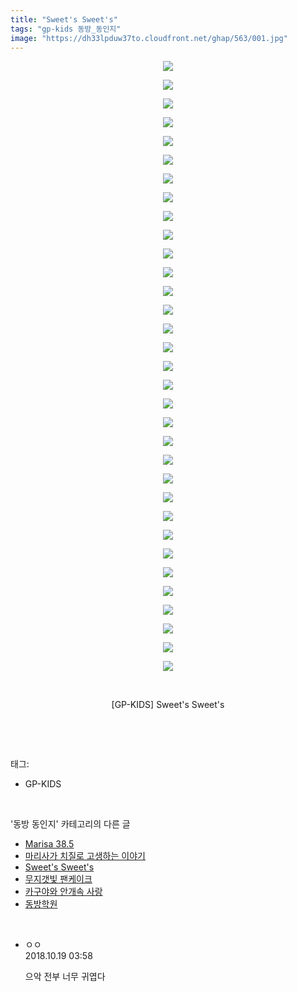 ```yaml
---
title: "Sweet's Sweet's"
tags: "gp-kids 동방_동인지"
image: "https://dh33lpduw37to.cloudfront.net/ghap/563/001.jpg"
---
```

<div class="article">
<p style="text-align: center; clear: none; float: none;"><img src="{{ site.imgserver2 }}/ghap/563/001.jpg"/></p>
<p style="text-align: center; clear: none; float: none;"><img src="{{ site.imgserver2 }}/ghap/563/002.jpg"/></p>
<p style="text-align: center; clear: none; float: none;"><img src="{{ site.imgserver2 }}/ghap/563/003.jpg"/></p>
<p style="text-align: center; clear: none; float: none;"><img src="{{ site.imgserver2 }}/ghap/563/004.jpg"/></p>
<p style="text-align: center; clear: none; float: none;"><img src="{{ site.imgserver2 }}/ghap/563/005.jpg"/></p>
<p style="text-align: center; clear: none; float: none;"><img src="{{ site.imgserver2 }}/ghap/563/006.jpg"/></p>
<p style="text-align: center; clear: none; float: none;"><img src="{{ site.imgserver2 }}/ghap/563/007.jpg"/></p>
<p style="text-align: center; clear: none; float: none;"><img src="{{ site.imgserver2 }}/ghap/563/008.jpg"/></p>
<p style="text-align: center; clear: none; float: none;"><img src="{{ site.imgserver2 }}/ghap/563/009.jpg"/></p>
<p style="text-align: center; clear: none; float: none;"><img src="{{ site.imgserver2 }}/ghap/563/010.jpg"/></p>
<p style="text-align: center; clear: none; float: none;"><img src="{{ site.imgserver2 }}/ghap/563/011.jpg"/></p>
<p style="text-align: center; clear: none; float: none;"><img src="{{ site.imgserver2 }}/ghap/563/012.jpg"/></p>
<p style="text-align: center; clear: none; float: none;"><img src="{{ site.imgserver2 }}/ghap/563/013.jpg"/></p>
<p style="text-align: center; clear: none; float: none;"><img src="{{ site.imgserver2 }}/ghap/563/014.jpg"/></p>
<p style="text-align: center; clear: none; float: none;"><img src="{{ site.imgserver2 }}/ghap/563/015.jpg"/></p>
<p style="text-align: center; clear: none; float: none;"><img src="{{ site.imgserver2 }}/ghap/563/016.jpg"/></p>
<p style="text-align: center; clear: none; float: none;"><img src="{{ site.imgserver2 }}/ghap/563/017.jpg"/></p>
<p style="text-align: center; clear: none; float: none;"><img src="{{ site.imgserver2 }}/ghap/563/018.jpg"/></p>
<p style="text-align: center; clear: none; float: none;"><img src="{{ site.imgserver2 }}/ghap/563/019.jpg"/></p>
<p style="text-align: center; clear: none; float: none;"><img src="{{ site.imgserver2 }}/ghap/563/020.jpg"/></p>
<p style="text-align: center; clear: none; float: none;"><img src="{{ site.imgserver2 }}/ghap/563/021.jpg"/></p>
<p style="text-align: center; clear: none; float: none;"><img src="{{ site.imgserver2 }}/ghap/563/022.jpg"/></p>
<p style="text-align: center; clear: none; float: none;"><img src="{{ site.imgserver2 }}/ghap/563/023.jpg"/></p>
<p style="text-align: center; clear: none; float: none;"><img src="{{ site.imgserver2 }}/ghap/563/024.jpg"/></p>
<p style="text-align: center; clear: none; float: none;"><img src="{{ site.imgserver2 }}/ghap/563/025.jpg"/></p>
<p style="text-align: center; clear: none; float: none;"><img src="{{ site.imgserver2 }}/ghap/563/026.jpg"/></p>
<p style="text-align: center; clear: none; float: none;"><img src="{{ site.imgserver2 }}/ghap/563/027.jpg"/></p>
<p style="text-align: center; clear: none; float: none;"><img src="{{ site.imgserver2 }}/ghap/563/028.jpg"/></p>
<p style="text-align: center; clear: none; float: none;"><img src="{{ site.imgserver2 }}/ghap/563/029.jpg"/></p>
<p style="text-align: center; clear: none; float: none;"><img src="{{ site.imgserver2 }}/ghap/563/030.jpg"/></p>
<p style="text-align: center; clear: none; float: none;"><img src="{{ site.imgserver2 }}/ghap/563/031.jpg"/></p>
<p style="text-align: center; clear: none; float: none;"><img src="{{ site.imgserver2 }}/ghap/563/032.jpg"/></p>
<p style="text-align: center; clear: none; float: none;"><img src="{{ site.imgserver2 }}/ghap/563/033.jpg"/></p>
<p style="text-align: center; clear: none; float: none;"><br/></p>
<p style="text-align: center; clear: none; float: none;">[GP-KIDS] Sweet's Sweet's</p>
<p><br/></p>
</div><br/>
<div class="tagTrail">
<p>태그: </p>
<ul>
<li>GP-KIDS</li>
</ul>
</div><br/>
<div class="another">
<p>'동방 동인지' 카테고리의 다른 글</p>
<ul>
<li><a href="/ghap_565">Marisa 38.5</a></li>
<li><a href="/ghap_564">마리사가 치질로 고생하는 이야기</a></li>
<li><a href="/ghap_563">Sweet's Sweet's</a></li>
<li><a href="/ghap_562">무지갯빛 팬케이크</a></li>
<li><a href="/ghap_561">카구야와 안개속 사랑</a></li>
<li><a href="/ghap_560">동방학원</a></li>
</ul>
</div><br/>
<div class="cb_module cb_fluid">
<div class="cb_wrt cb_profile">
<div class="comment">
<ul>
<li class="cb_thumb_off" id="comment15358065">
<div class="cb_comment_area">
<div class="cb_info_area">
<div class="cb_section">
<span class="cb_nick_name">ㅇㅇ</span>
</div>
<div class="cb_section">
<span class="cb_date">2018.10.19 03:58 </span>
</div>
</div>
<div class="cb_dsc_comment">
<p class="cb_dsc">
											으악 전부 너무 귀엽다
										</p>
</div>
</div></li>
</ul>
</div>
</div><!-- commentList close -->
</div><br/>
